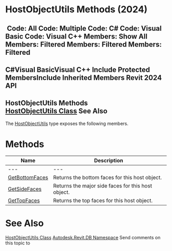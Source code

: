 # HostObjectUtils Methods (2024)

﻿
 Code: All Code: Multiple Code: C# Code: Visual Basic Code: Visual C++  Members: Show All Members: Filtered Members: Filtered Members: Filtered   
---  
C#Visual BasicVisual C++
Include Protected MembersInclude Inherited Members
Revit 2024 API  
---  
HostObjectUtils Methods  
[HostObjectUtils Class](05539c78-f61a-4e75-0a8a-becb0a66b941.md "HostObjectUtils Class") See Also  
---  
The [HostObjectUtils](05539c78-f61a-4e75-0a8a-becb0a66b941.md "HostObjectUtils Class") type exposes the following members.
# Methods
| Name | Description |
| --- | --- |
| --- | --- | --- |
| [GetBottomFaces](34737312-04d0-3550-6a42-5020c4ea2284.md "GetBottomFaces Method") | Returns the bottom faces for this host object. |
| [GetSideFaces](589b9363-c2cc-52d9-6ba1-fc8e8f912b27.md "GetSideFaces Method") | Returns the major side faces for this host object. |
| [GetTopFaces](de3ad895-337e-06f7-b1bb-edfb4fe2f35d.md "GetTopFaces Method") | Returns the top faces for this host object. |

# See Also
[HostObjectUtils Class](05539c78-f61a-4e75-0a8a-becb0a66b941.md "HostObjectUtils Class")
[Autodesk.Revit.DB Namespace](87546ba7-461b-c646-cbb1-2cb8f5bff8b2.md "Autodesk.Revit.DB Namespace")
Send comments on this topic to 